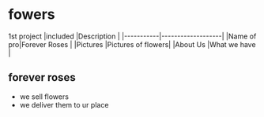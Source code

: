 # fowers
1st project
|included   |Description        |
|-----------|-------------------|
|Name of pro|Forever Roses      |
|Pictures   |Pictures of flowers|
|About Us   |What we have       |

## forever roses
- we sell flowers
- we deliver them to ur place
